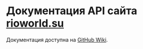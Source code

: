 # Документация API сайта [rioworld.su](https://rioworld.su)

Документация доступна на [GitHub Wiki](https://rioworld.su).
